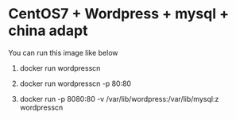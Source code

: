 # CentOS7 + Wordpress + mysql + china  adapt

You can run this image like below

1) docker run wordpresscn

2) docker run wordpresscn -p 80:80

3) docker run -p 8080:80  -v /var/lib/wordpress:/var/lib/mysql:z wordpresscn
